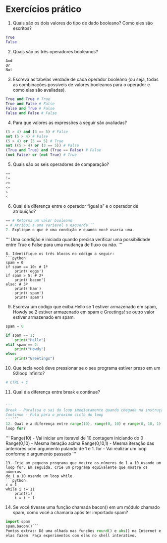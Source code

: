 # Exercícios prático
1. Quais são os dois valores do tipo de dado booleano? Como eles são
escritos?
```python
True
False
```
2. Quais são os três operadores booleanos?
```python
And
Or
Not
```
3. Escreva as tabelas verdade de cada operador booleano (ou seja, todas as
combinações possíveis de valores booleanos para o operador e como elas
são avaliadas).
```python
True and True # True
True and False # False
False and True # False
False and False # False
```
4. Para que valores as expressões a seguir são avaliadas?
```Python
(5 > 4) and (3 == 5) # False
not (5 > 4) # False
(5 > 4) or (3 == 5) # True
not ((5 > 4) or (3 == 5)) # False
(True and True) and (True == False) # False
(not False) or (not True) # True
```
5. Quais são os seis operadores de comparação?
```python
==
!=
>=
<=
>
<
```
6. Qual é a diferença entre o operador “igual a” e o operador de atribuição?
```python
== # Retorna um valor booleano
= # Atribui a uma variavel a esquerda```
7. Explique o que é uma condição e quando você usaria uma.
```
'''
Uma condição é iniciada quando precisa verificar uma possibilidade entre
True e False para uma mudança de fluxo ou não.
'''
```
8. Identifique os três blocos no código a seguir:
```python
spam = 0
if spam == 10: # 1º
    print('eggs')
if spam > 5: # 2º
    print('bacon')
else: # 3º
    print('ham')
    print('spam')
    print('spam')
```
9. Escreva um código que exiba Hello se 1 estiver armazenado em spam,
Howdy se 2 estiver armazenado em spam e Greetings! se outro valor estiver
armazenado em spam.
```python
spam = 0

if spam == 1:
    print("Hello")
elif spam == 2:
    print("Howdy")
else:
    print("Greetings")
```
10. Que tecla você deve pressionar se o seu programa estiver preso em um
92loop infinito?
```python
# CTRL + C
```
11. Qual é a diferença entre break e continue?
```python

'''
Break - Paralisa e sai do loop imediatamente quando chegada na instrução break.
Continue - Pula para o proximo ciclo do loop
'''```
12. Qual é a diferença entre range(10), range(0, 10) e range(0, 10, 1) em um
loop for?
```
'''
Range(10) - Vai iniciar um iteravel de 10 contagem iniciando do 0
Range(0,10) - Mesma iteração acima
Range(0,10,1) - Mesma iteração das anteriores com argumento pulando de 1 e 1.
for - Vai realizar um loop conforme o argumento passado
'''
```
13. Crie um pequeno programa que mostre os números de 1 a 10 usando um
loop for. Em seguida, crie um programa equivalente que mostre os números
de 1 a 10 usando um loop while.
```python
i = 1
while i != 11
    print(i)
    i = i + 1
```
14. Se você tivesse uma função chamada bacon() em um módulo chamado
spam, como você a chamaria após ter importado spam?
```python
import spam
spam.bacon()```
Pontos extras: Dê uma olhada nas funções round() e abs() na Internet e descubra o que
elas fazem. Faça experimentos com elas no shell interativo.

